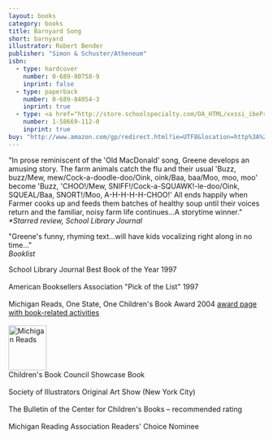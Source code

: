 ```yaml
---
layout: books
category: books
title: Barnyard Song
short: barnyard
illustrator: Robert Bender
publisher: "Simon & Schuster/Atheneum"
isbn:
  - type: hardcover
    number: 0-689-80758-9
    inprint: false
  - type: paperback
    number: 0-689-84054-3
    inprint: true
  - type: <a href="http://store.schoolspecialty.com/OA_HTML/xxssi_ibeProductDetail.jsp?itemId=459090&itemNumber=075056" target="_blank">big book, size 16 in. x 20 in.</a>
    number: 1-58669-112-0
    inprint: true
buy: "http://www.amazon.com/gp/redirect.html?ie=UTF8&location=http%3A%2F%2Fwww.amazon.com%2FBarnyard-Song-Rhonda-Gowler-Greene%2Fdp%2F0689840543%2F&tag=rhondgowlegre-20&linkCode=ur2&camp=1789&creative=9325"
---
```


"In prose reminiscent of the 'Old MacDonald' song, Greene develops an amusing story. The farm animals catch the flu and their usual 'Buzz, buzz/Mew, mew/Cock-a-doodle-doo/Oink, oink/Baa, baa/Moo, moo, moo' become 'Buzz, 'CHOO!/Mew, SNIFF!/Cock-a-SQUAWK!-le-doo/Oink, SQUEAL/Baa, SNORT!/Moo, A-H-H-H-H-CHOO!' All ends happily when Farmer cooks up and feeds them batches of healthy soup until their voices return and the familiar, noisy farm life continues…A storytime winner."  
_<span class="starred">*Starred review</span>, School Library Journal_

"Greene's funny, rhyming text…will have kids vocalizing right along in no time…"  
_Booklist_

<p2 class="awards">
School Library Journal Best Book of the Year 1997
<br /><br />
American Booksellers Association "Pick of the List" 1997
<br /><br />
Michigan Reads, One State, One Children's Book Award 2004 <a href="http://www.michigan.gov/libraryofmichigan/0,2351,7-160-34169_26038_31186---,00.html" target="_blank">award page with book-related activities</a>
<br /><br />
<div id="mi_reads"><img src="{{site.baseurl}}/img/mi_reads.jpg" width="75" height="88" alt="Michigan Reads" /></div>
Children's Book Council Showcase Book
<br /><br />
Society of Illustrators Original Art Show (New York City)
<br /><br />
The Bulletin of the Center for Children's Books – recommended rating
<br /><br />
Michigan Reading Association Readers' Choice Nominee
</p2>